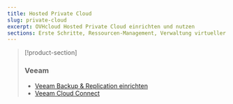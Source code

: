 ```yaml
---
title: Hosted Private Cloud
slug: private-cloud
excerpt: OVHcloud Hosted Private Cloud einrichten und nutzen
sections: Erste Schritte, Ressourcen-Management, Verwaltung virtueller Maschinen, OVHcloud Funktionen, VMware vSphere Funktionen, OVHcloud Dienste und Optionen, Wartung und Monitoring, NSX, Netzwerk, Sicherheit, FAQ
---
```


> [!product-section]
>
> ### Veeam
>
> - [Veeam Backup & Replication einrichten](https://docs.ovh.com/de/storage/veeam-backup-replication/)
> - [Veeam Cloud Connect](https://docs.ovh.com/de/storage/veeam-cloud-connect/)
>